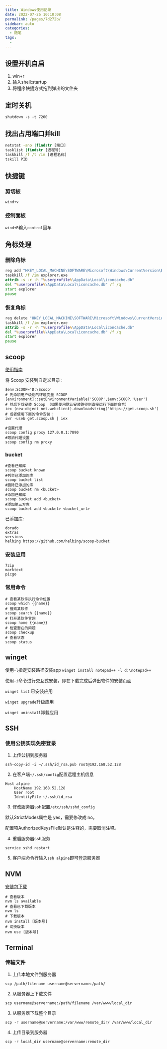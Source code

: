 ```yaml
---
title: Windows使用记录
date: 2022-07-26 10:10:08
permalink: /pages/7d272b/
sidebar: auto
categories:
  - 随笔
tags:
  - 
---
```



## 设置开机自启

1. win+r
2. 输入shell:startup
3. 将程序快捷方式拖到弹出的文件夹

## 定时关机

`shutdown -s -t 7200`

## 找出占用端口并kill

```bat
netstat -ano |findstr [端口]
tasklist |findstr [进程号]
taskkill /f /t /im [进程名称]
tskill PID
```

## 快捷键

### 剪切板
`wind+v` 

### 控制面板
`wind+R`输入`control`回车

## 角标处理

### 删除角标

```bat
reg add "HKEY_LOCAL_MACHINE\SOFTWARE\Microsoft\Windows\CurrentVersion\Explorer\Shell Icons" /v 29 /d "%systemroot%\system32\imageres.dll,197" /t reg_sz /f
taskkill /f /im explorer.exe
attrib -s -r -h "%userprofile%\AppData\Local\iconcache.db"
del "%userprofile%\AppData\Local\iconcache.db" /f /q
start explorer
pause
```

### 恢复角标

```bat
reg delete "HKEY_LOCAL_MACHINE\SOFTWARE\Microsoft\Windows\CurrentVersion\Explorer\Shell Icons" /v 29 /f
taskkill /f /im explorer.exe
attrib -s -r -h "%userprofile%\AppData\Local\iconcache.db"
del "%userprofile%\AppData\Local\iconcache.db" /f /q
start explorer
pause
```

## scoop

[使用指南](https://www.iamzs.top/archives/scoop-guidebook.html)

将 Scoop 安装到自定义目录 :

```shell
$env:SCOOP='D:\Scoop'
# 先添加用户级别的环境变量 SCOOP
[environment]::setEnvironmentVariable('SCOOP',$env:SCOOP,'User')
# 然后下载安装 Scoop （如果使用默认安装路径则直接运行下面的命令）
iex (new-object net.webclient).downloadstring('https://get.scoop.sh')
# 或者使用下面的命令安装：
iwr -useb get.scoop.sh | iex

#设置代理
scoop config proxy 127.0.0.1:7890
#取消代理设置
scoop config rm proxy
```
### bucket

``` shell
#查看已知库 
scoop bucket known
#列举已添加的库
scoop bucket list
#删除已添加的库
scoop bucket rm <bucket>
#添加已知库
scoop bucket add <bucket>
#添加第三方库
scoop bucket add <bucket> <bucket_url>
```

已添加库:

```text  
dorado  
extras  
versions
helbing https://github.com/helbing/scoop-bucket
```

### 安装应用
```text
7zip
marktext
picgo
```

### 常用命令

```shell
# 查看某软件执行命令位置
scoop which {{name}}
# 搜索某软件
scoop search {{name}}
# 打开某软件官网
scoop home {{name}}
# 检查潜在的问题
scoop checkup
# 查看状态
scoop status
```


## winget

使用`-l`指定安装路径安装app `winget install notepad++ -l d:\notepad++`

使用`-i`命令进行交互式安装，即在下载完成后弹出软件的安装页面

`winget list` 已安装应用

`winget upgrade`升级应用

`winget uninstall`卸载应用


## SSH

### 使用公钥实现免密登录


1. 上传公钥到服务器

```shell
ssh-copy-id -i ~/.ssh/id_rsa.pub root@192.168.52.128
```


2. 在客户端`~/.ssh/config`配置远程主机信息

```
Host alpine
    HostName 192.168.52.128
    User root 
    IdentityFile ~/.ssh/id_rsa
```

3. 修改服务器ssh配置`/etc/ssh/sshd_config`

默认StrictModes属性是 yes，需要修改成 no。

配置项AuthorizedKeysFile默认是注释的，需要取消注释。

4. 重启服务器ssh服务

`service sshd restart `


5. 客户端命令行输入`ssh alpine`即可登录服务器

## NVM

[安装包下载](https://github.com/coreybutler/nvm-windows/releases)

```shell
# 查看版本
nvm ls available
# 查看已下载版本
nvm ls
# 下载版本
nvm install [版本号]
# 切换版本
nvm use [版本号]
```

## Terminal

### 传输文件

1. 上传本地文件到服务器

`scp /path/filename username@servername:/path/`

2. 从服务器上下载文件

`scp username@servername:/path/filename /var/www/local_dir `

3. 从服务器下载整个目录

`scp -r username@servername:/var/www/remote_dir/ /var/www/local_dir`

4. 上传目录到服务器

`scp -r local_dir username@servername:remote_dir`